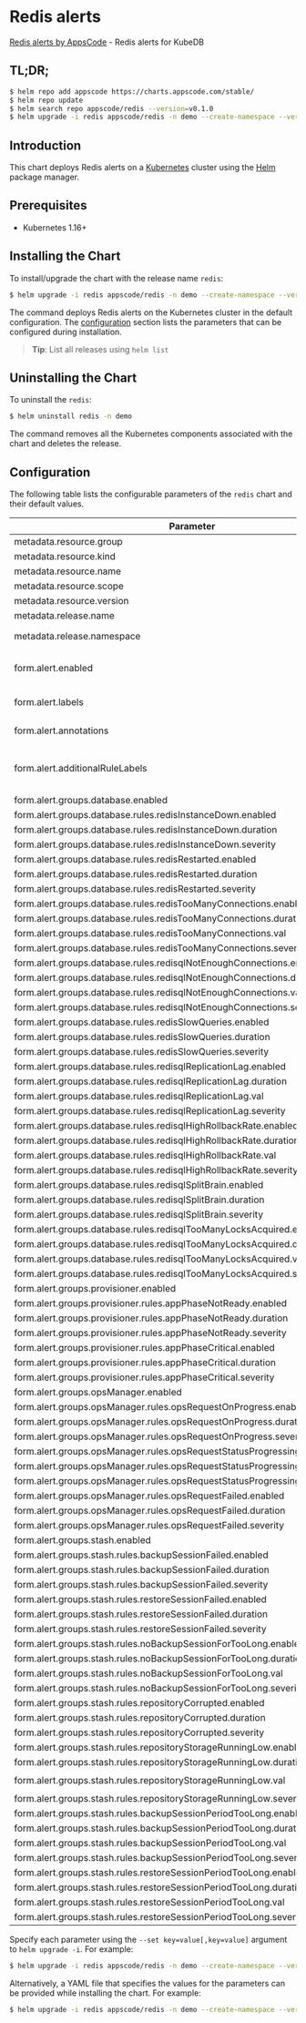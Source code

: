 # Redis alerts

[Redis alerts by AppsCode](https://github.com/appscode/alerts) - Redis alerts for KubeDB

## TL;DR;

```bash
$ helm repo add appscode https://charts.appscode.com/stable/
$ helm repo update
$ helm search repo appscode/redis --version=v0.1.0
$ helm upgrade -i redis appscode/redis -n demo --create-namespace --version=v0.1.0
```

## Introduction

This chart deploys Redis alerts on a [Kubernetes](http://kubernetes.io) cluster using the [Helm](https://helm.sh) package manager.

## Prerequisites

- Kubernetes 1.16+

## Installing the Chart

To install/upgrade the chart with the release name `redis`:

```bash
$ helm upgrade -i redis appscode/redis -n demo --create-namespace --version=v0.1.0
```

The command deploys Redis alerts on the Kubernetes cluster in the default configuration. The [configuration](#configuration) section lists the parameters that can be configured during installation.

> **Tip**: List all releases using `helm list`

## Uninstalling the Chart

To uninstall the `redis`:

```bash
$ helm uninstall redis -n demo
```

The command removes all the Kubernetes components associated with the chart and deletes the release.

## Configuration

The following table lists the configurable parameters of the `redis` chart and their default values.

|                                   Parameter                                   |                  Description                  |                     Default                      |
|-------------------------------------------------------------------------------|-----------------------------------------------|--------------------------------------------------|
| metadata.resource.group                                                       |                                               | <code>kubedb.com</code>                          |
| metadata.resource.kind                                                        |                                               | <code>Redis</code>                               |
| metadata.resource.name                                                        |                                               | <code>redises</code>                             |
| metadata.resource.scope                                                       |                                               | <code>Namespaced</code>                          |
| metadata.resource.version                                                     |                                               | <code>v1alpha2</code>                            |
| metadata.release.name                                                         | Release name                                  | <code>""</code>                                  |
| metadata.release.namespace                                                    | Release namespace                             | <code>""</code>                                  |
| form.alert.enabled                                                            | # Enable PrometheusRule alerts                | <code>true</code>                                |
| form.alert.labels                                                             | # Labels for default rules                    | <code>{"release":"kube-prometheus-stack"}</code> |
| form.alert.annotations                                                        | # Annotations for default rules               | <code>{}</code>                                  |
| form.alert.additionalRuleLabels                                               | # Additional labels for PrometheusRule alerts | <code>{}</code>                                  |
| form.alert.groups.database.enabled                                            |                                               | <code>true</code>                                |
| form.alert.groups.database.rules.redisInstanceDown.enabled                    |                                               | <code>true</code>                                |
| form.alert.groups.database.rules.redisInstanceDown.duration                   |                                               | <code>"0m"</code>                                |
| form.alert.groups.database.rules.redisInstanceDown.severity                   |                                               | <code>critical</code>                            |
| form.alert.groups.database.rules.redisRestarted.enabled                       |                                               | <code>true</code>                                |
| form.alert.groups.database.rules.redisRestarted.duration                      |                                               | <code>"0m"</code>                                |
| form.alert.groups.database.rules.redisRestarted.severity                      |                                               | <code>critical</code>                            |
| form.alert.groups.database.rules.redisTooManyConnections.enabled              |                                               | <code>true</code>                                |
| form.alert.groups.database.rules.redisTooManyConnections.duration             |                                               | <code>"2m"</code>                                |
| form.alert.groups.database.rules.redisTooManyConnections.val                  |                                               | <code>80</code>                                  |
| form.alert.groups.database.rules.redisTooManyConnections.severity             |                                               | <code>warning</code>                             |
| form.alert.groups.database.rules.redisqlNotEnoughConnections.enabled          |                                               | <code>true</code>                                |
| form.alert.groups.database.rules.redisqlNotEnoughConnections.duration         |                                               | <code>"2m"</code>                                |
| form.alert.groups.database.rules.redisqlNotEnoughConnections.val              |                                               | <code>5</code>                                   |
| form.alert.groups.database.rules.redisqlNotEnoughConnections.severity         |                                               | <code>warning</code>                             |
| form.alert.groups.database.rules.redisSlowQueries.enabled                     |                                               | <code>true</code>                                |
| form.alert.groups.database.rules.redisSlowQueries.duration                    |                                               | <code>"2m"</code>                                |
| form.alert.groups.database.rules.redisSlowQueries.severity                    |                                               | <code>warning</code>                             |
| form.alert.groups.database.rules.redisqlReplicationLag.enabled                |                                               | <code>true</code>                                |
| form.alert.groups.database.rules.redisqlReplicationLag.duration               |                                               | <code>"0m"</code>                                |
| form.alert.groups.database.rules.redisqlReplicationLag.val                    |                                               | <code>30s</code>                                 |
| form.alert.groups.database.rules.redisqlReplicationLag.severity               |                                               | <code>critical</code>                            |
| form.alert.groups.database.rules.redisqlHighRollbackRate.enabled              |                                               | <code>true</code>                                |
| form.alert.groups.database.rules.redisqlHighRollbackRate.duration             |                                               | <code>"0m"</code>                                |
| form.alert.groups.database.rules.redisqlHighRollbackRate.val                  |                                               | <code>0.02</code>                                |
| form.alert.groups.database.rules.redisqlHighRollbackRate.severity             |                                               | <code>warning</code>                             |
| form.alert.groups.database.rules.redisqlSplitBrain.enabled                    |                                               | <code>true</code>                                |
| form.alert.groups.database.rules.redisqlSplitBrain.duration                   |                                               | <code>"0m"</code>                                |
| form.alert.groups.database.rules.redisqlSplitBrain.severity                   |                                               | <code>critical</code>                            |
| form.alert.groups.database.rules.redisqlTooManyLocksAcquired.enabled          |                                               | <code>true</code>                                |
| form.alert.groups.database.rules.redisqlTooManyLocksAcquired.duration         |                                               | <code>"2m"</code>                                |
| form.alert.groups.database.rules.redisqlTooManyLocksAcquired.val              |                                               | <code>0.20</code>                                |
| form.alert.groups.database.rules.redisqlTooManyLocksAcquired.severity         |                                               | <code>critical</code>                            |
| form.alert.groups.provisioner.enabled                                         |                                               | <code>true</code>                                |
| form.alert.groups.provisioner.rules.appPhaseNotReady.enabled                  |                                               | <code>true</code>                                |
| form.alert.groups.provisioner.rules.appPhaseNotReady.duration                 |                                               | <code>"1m"</code>                                |
| form.alert.groups.provisioner.rules.appPhaseNotReady.severity                 |                                               | <code>critical</code>                            |
| form.alert.groups.provisioner.rules.appPhaseCritical.enabled                  |                                               | <code>true</code>                                |
| form.alert.groups.provisioner.rules.appPhaseCritical.duration                 |                                               | <code>"15m"</code>                               |
| form.alert.groups.provisioner.rules.appPhaseCritical.severity                 |                                               | <code>warning</code>                             |
| form.alert.groups.opsManager.enabled                                          |                                               | <code>true</code>                                |
| form.alert.groups.opsManager.rules.opsRequestOnProgress.enabled               |                                               | <code>true</code>                                |
| form.alert.groups.opsManager.rules.opsRequestOnProgress.duration              |                                               | <code>"0m"</code>                                |
| form.alert.groups.opsManager.rules.opsRequestOnProgress.severity              |                                               | <code>info</code>                                |
| form.alert.groups.opsManager.rules.opsRequestStatusProgressingToLong.enabled  |                                               | <code>true</code>                                |
| form.alert.groups.opsManager.rules.opsRequestStatusProgressingToLong.duration |                                               | <code>"30m"</code>                               |
| form.alert.groups.opsManager.rules.opsRequestStatusProgressingToLong.severity |                                               | <code>critical</code>                            |
| form.alert.groups.opsManager.rules.opsRequestFailed.enabled                   |                                               | <code>true</code>                                |
| form.alert.groups.opsManager.rules.opsRequestFailed.duration                  |                                               | <code>"0m"</code>                                |
| form.alert.groups.opsManager.rules.opsRequestFailed.severity                  |                                               | <code>critical</code>                            |
| form.alert.groups.stash.enabled                                               |                                               | <code>true</code>                                |
| form.alert.groups.stash.rules.backupSessionFailed.enabled                     |                                               | <code>true</code>                                |
| form.alert.groups.stash.rules.backupSessionFailed.duration                    |                                               | <code>"0m"</code>                                |
| form.alert.groups.stash.rules.backupSessionFailed.severity                    |                                               | <code>critical</code>                            |
| form.alert.groups.stash.rules.restoreSessionFailed.enabled                    |                                               | <code>true</code>                                |
| form.alert.groups.stash.rules.restoreSessionFailed.duration                   |                                               | <code>"0m"</code>                                |
| form.alert.groups.stash.rules.restoreSessionFailed.severity                   |                                               | <code>critical</code>                            |
| form.alert.groups.stash.rules.noBackupSessionForTooLong.enabled               |                                               | <code>true</code>                                |
| form.alert.groups.stash.rules.noBackupSessionForTooLong.duration              |                                               | <code>"0m"</code>                                |
| form.alert.groups.stash.rules.noBackupSessionForTooLong.val                   |                                               | <code>18000</code>                               |
| form.alert.groups.stash.rules.noBackupSessionForTooLong.severity              |                                               | <code>warning</code>                             |
| form.alert.groups.stash.rules.repositoryCorrupted.enabled                     |                                               | <code>true</code>                                |
| form.alert.groups.stash.rules.repositoryCorrupted.duration                    |                                               | <code>"5m"</code>                                |
| form.alert.groups.stash.rules.repositoryCorrupted.severity                    |                                               | <code>critical</code>                            |
| form.alert.groups.stash.rules.repositoryStorageRunningLow.enabled             |                                               | <code>true</code>                                |
| form.alert.groups.stash.rules.repositoryStorageRunningLow.duration            |                                               | <code>"5m"</code>                                |
| form.alert.groups.stash.rules.repositoryStorageRunningLow.val                 |                                               | <code>10737418240 # 10GB</code>                  |
| form.alert.groups.stash.rules.repositoryStorageRunningLow.severity            |                                               | <code>waring</code>                              |
| form.alert.groups.stash.rules.backupSessionPeriodTooLong.enabled              |                                               | <code>true</code>                                |
| form.alert.groups.stash.rules.backupSessionPeriodTooLong.duration             |                                               | <code>"0m"</code>                                |
| form.alert.groups.stash.rules.backupSessionPeriodTooLong.val                  |                                               | <code>1800 # 30 minute</code>                    |
| form.alert.groups.stash.rules.backupSessionPeriodTooLong.severity             |                                               | <code>waring</code>                              |
| form.alert.groups.stash.rules.restoreSessionPeriodTooLong.enabled             |                                               | <code>true</code>                                |
| form.alert.groups.stash.rules.restoreSessionPeriodTooLong.duration            |                                               | <code>"0m"</code>                                |
| form.alert.groups.stash.rules.restoreSessionPeriodTooLong.val                 |                                               | <code>1800 # 30 minute</code>                    |
| form.alert.groups.stash.rules.restoreSessionPeriodTooLong.severity            |                                               | <code>waring</code>                              |


Specify each parameter using the `--set key=value[,key=value]` argument to `helm upgrade -i`. For example:

```bash
$ helm upgrade -i redis appscode/redis -n demo --create-namespace --version=v0.1.0 --set metadata.resource.group=kubedb.com
```

Alternatively, a YAML file that specifies the values for the parameters can be provided while
installing the chart. For example:

```bash
$ helm upgrade -i redis appscode/redis -n demo --create-namespace --version=v0.1.0 --values values.yaml
```
